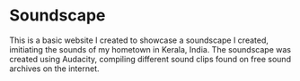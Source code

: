 # Soundscape

This is a basic website I created to showcase a soundscape I created, imitiating the sounds of my hometown in Kerala, India. The soundscape was created using Audacity, compiling different sound clips found on free sound archives on the internet. 
